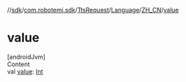 //[sdk](../../../../../index.md)/[com.robotemi.sdk](../../../index.md)/[TtsRequest](../../index.md)/[Language](../index.md)/[ZH_CN](index.md)/[value](value.md)



# value  
[androidJvm]  
Content  
val [value](value.md): [Int](https://kotlinlang.org/api/latest/jvm/stdlib/kotlin/-int/index.html)  



